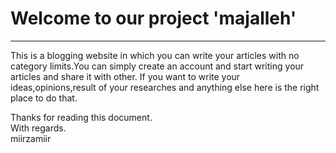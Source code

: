 Welcome to our project 'majalleh'
=================================

* * * * *

This is a blogging website in which you can write your articles with no
category limits.You can simply create an account and start writing your
articles and share it with other. If you want to write your
ideas,opinions,result of your researches and anything else here is the
right place to do that.

Thanks for reading this document.\
 With regards.\
miirzamiir

